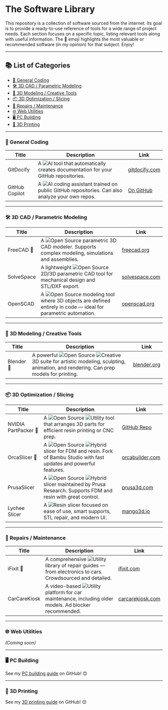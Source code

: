 # The Software Library

This repository is a collection of software sourced from the internet. Its goal is to provide a ready-to-use reference of tools for a wide range of project needs. Each section focuses on a specific topic, listing relevant tools along with useful information. The 👑 emoji highlights the most valuable or recommended software (in my opinion) for that subject. Enjoy!

---

## 📚 List of Categories

- [🧠 General Coding](#-general-coding)
- [🛠️ 3D CAD / Parametric Modeling](#-3d-cad--parametric-modeling)
- [🎨 3D Modeling / Creative Tools](#-3d-modeling--creative-tools)
- [📦 3D Optimization / Slicing](#-3d-optimization--slicing)
- [🔧 Repairs / Maintenance](#-repairs--maintenance)
- [🌐 Web Utilities](#-web-utilities)
- [🖥️ PC Building](#-pc-building)
- [🧩 3D Printing](#-3d-printing)

---

### 🧠 General Coding

| Title | Description | Link |
|-------|-------------|------|
| GitDocify | A ![AI](https://img.shields.io/badge/AI-🤖-blueviolet) tool that automatically creates documentation for your GitHub repositories. | [gitdocify.com](https://gitdocify.com/) |
| GitHub Copilot | A ![AI](https://img.shields.io/badge/AI-🤖-blueviolet) coding assistant trained on public GitHub repositories. Can also analyze your own repos. | [On GitHub](https://github.com/copilot) |

---

### 🛠️ 3D CAD / Parametric Modeling

| Title | Description | Link |
|-------|-------------|------|
| FreeCAD 👑 | A ![Open Source](https://img.shields.io/badge/Open%20Source-✅-brightgreen) parametric 3D CAD modeler. Supports complex modeling, simulations and assemblies. | [freecad.org](https://www.freecad.org/) |
| SolveSpace | A lightweight ![Open Source](https://img.shields.io/badge/Open%20Source-✅-brightgreen) 2D/3D parametric CAD tool for mechanical design and STL/DXF export. | [solvespace.com](https://solvespace.com/) |
| OpenSCAD | A ![Open Source](https://img.shields.io/badge/Open%20Source-✅-brightgreen) modeling tool where 3D objects are defined entirely in code — ideal for parametric automation. | [openscad.org](https://openscad.org/) |

---

### 🎨 3D Modeling / Creative Tools

| Title | Description | Link |
|-------|-------------|------|
| Blender 👑 | A powerful ![Open Source](https://img.shields.io/badge/Open%20Source-✅-brightgreen) ![Creative](https://img.shields.io/badge/Creative-🎨-pink) 3D suite for artistic modeling, sculpting, animation, and rendering. Can prep models for printing. | [blender.org](https://www.blender.org/) |

---

### 📦 3D Optimization / Slicing

| Title | Description | Link |
|-------|-------------|------|
| NVIDIA PartPacker 👑 | A ![Open Source](https://img.shields.io/badge/Open%20Source-✅-brightgreen) ![Utility](https://img.shields.io/badge/Utility-🛠️-informational) tool that arranges 3D parts for efficient resin printing or CNC prep. | [GitHub Repo](https://github.com/NVlabs/PartPacker) |
| OrcaSlicer 👑 | A ![Open Source](https://img.shields.io/badge/Open%20Source-✅-brightgreen) ![Hybrid](https://img.shields.io/badge/Hybrid-🎯-orange) slicer for FDM and resin. Fork of Bambu Studio with fast updates and powerful features. | [orcabuilder.com](https://www.orcabuilder.com/) |
| PrusaSlicer | A ![Open Source](https://img.shields.io/badge/Open%20Source-✅-brightgreen) ![Hybrid](https://img.shields.io/badge/Hybrid-🎯-orange) slicer maintained by Prusa Research. Supports FDM and resin with great control. | [prusa3d.com](https://www.prusa3d.com/page/prusaslicer_424/) |
| Lychee Slicer | A ![Resin](https://img.shields.io/badge/Resin-🧫-purple) slicer focused on ease of use, smart supports, STL repair, and modern UI. | [mango3d.io](https://mango3d.io/) |

---

### 🔧 Repairs / Maintenance

| Title | Description | Link |
|-------|-------------|------|
| iFixit 👑 | A comprehensive ![Utility](https://img.shields.io/badge/Utility-🛠️-informational) library of repair guides — from electronics to cars. Crowdsourced and detailed. | [ifixit.com](https://www.ifixit.com/Guide) |
| CarCareKiosk | A video-based ![Utility](https://img.shields.io/badge/Utility-🛠️-informational) platform for car maintenance, including older models. Ad blocker recommended. | [carcarekiosk.com](https://www.carcarekiosk.com/) |

---

### 🌐 Web Utilities
*(Coming soon)*

---

### 🖥️ PC Building  
See my [PC building guide](https://github.com/Mxm-Bdrd/The-PC-Building-Guide) on GitHub! 😊

---

### 🧩 3D Printing  
See my [3D printing guide](https://github.com/Mxm-Bdrd/The-3D-Printing-Guide) on GitHub! 😊
